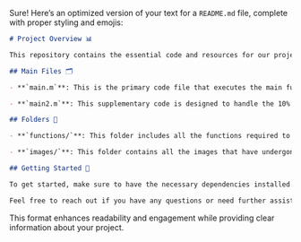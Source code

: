 Sure! Here’s an optimized version of your text for a `README.md` file, complete with proper styling and emojis:

```markdown
# Project Overview 📊

This repository contains the essential code and resources for our project. Below is a brief description of the main files and folders included.

## Main Files 🗂️

- **`main.m`**: This is the primary code file that executes the main functionality of the project.

- **`main2.m`**: This supplementary code is designed to handle the 10% noise case, as discussed in the main PDF document of the final report.

## Folders 📁

- **`functions/`**: This folder includes all the functions required to run both `main.m` and `main2.m`. These functions are critical for the overall operation of the code.

- **`images/`**: This folder contains all the images that have undergone image processing. These images are essential for visualizing the results of our analysis.

## Getting Started 🚀

To get started, make sure to have the necessary dependencies installed. Then, you can run `main.m` to execute the main program and explore the functionalities!

Feel free to reach out if you have any questions or need further assistance! 😊
```

This format enhances readability and engagement while providing clear information about your project.